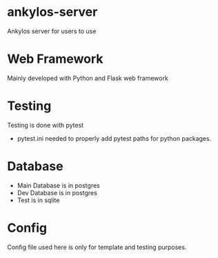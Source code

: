# ankylos-server

Ankylos server for users to use


# Web Framework

Mainly developed with Python and Flask web framework


# Testing

Testing is done with pytest
- pytest.ini needed to properly add pytest paths for python packages.


# Database

- Main Database is in postgres
- Dev Database is in postgres
- Test is in sqlite


# Config

Config file used here is only for template and testing purposes.
